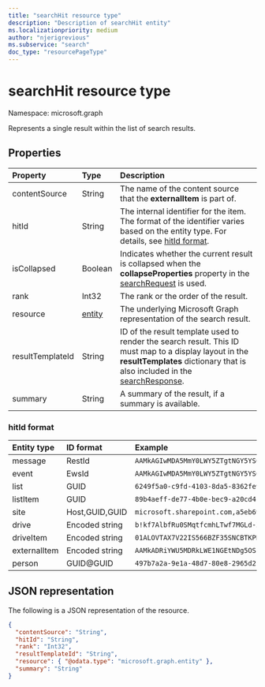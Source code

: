 ```yaml
---
title: "searchHit resource type"
description: "Description of searchHit entity"
ms.localizationpriority: medium
author: "njerigrevious"
ms.subservice: "search"
doc_type: "resourcePageType"
---
```


# searchHit resource type

Namespace: microsoft.graph

Represents a single result within the list of search results.

## Properties

| Property     | Type        | Description |
|:-------------|:------------|:------------|
|contentSource|String|The name of the content source that the **externalItem** is part of.|
|hitId|String|The internal identifier for the item. The format of the identifier varies based on the entity type. For details, see [hitId format](#hitid-format).|
|isCollapsed|Boolean|Indicates whether the current result is collapsed when the **collapseProperties** property in the [searchRequest](searchrequest.md) is used.|
|rank|Int32|The rank or the order of the result.|
|resource|[entity](entity.md)|The underlying Microsoft Graph representation of the search result.|
|resultTemplateId|String|ID of the result template used to render the search result. This ID must map to a display layout in the **resultTemplates** dictionary that is also included in the [searchResponse](searchresponse.md).|
|summary|String|A summary of the result, if a summary is available.|

### hitId format

| Entity type     | ID format        | Example |
|:-------------|:------------|:------------|
|message|RestId|`AAMkAGIwMDA5MmY0LWY5ZTgtNGY5YS04NzczLWNhNjc0ZGIyZDBjYgBGAAAAAADm35sgHbzESapJ8_BjBlhEBwDAYtphe7dsRbDrOT-HAHoKAACmqNsoAADAYtphe7dsRbDrOT-HAHoKAAFsBhyEAAA=`|
|event|EwsId|`AAMkAGIwMDA5MmY0LWY5ZTgtNGY5YS04NzczLWNhNjc0ZGIyZDBjYgFRAAgI232z8Q+AAEYAAAAA5t+bIB28xEmqSfPgYwZYRAcAwGLaYXu3bEWw6zk/xwB6CgAAAAABDQAAwGLaYXu3bEWw6zk/xwB6CgABGnD/jwAAEA==`|
|list|GUID|`6249f5a0-c9fd-4103-8da5-8362fe911151`|
|listItem|GUID|`89b4aeff-de77-4b0e-bec9-a20cd4f6c32d` |
|site|Host,GUID,GUID|`microsoft.sharepoint.com,a5eb6988-c9ad-44be-b3b4-d334d01066c0,4c5ce7de-dbe6-4807-9909-3018f0b83266`|
|drive|Encoded string|`b!kf7AlbfRu0SMqtfcmhLTwf7MGLd-Z0BEqfzvkoqsr21iQFpfPV09TIVf1sa8xOJ0` |
|driveItem|Encoded string|`01ALOVTAX7V22IS566BZF35SNCBTKPNQZN`|
|externalItem|Encoded string|`AAMkADRiYWU5MDRkLWE1NGEtNDg5OS1hZWM2LWIxOWZmNzQzMTdiYQBGAAAAAAAvZTGE+1bNQp4lDRL1ctayBwCQNOp97HTbQK/QVOV30iomAAAAEF6yAACQNOp97HTbQK/QVOV30iomAAAAG/DWAAA=` |
|person|GUID@GUID|`497b7a2a-9e1a-48d7-80e8-2965d2fc3a81@72f988bf-86f1-41af-91ab-2d7cd011db47`|

## JSON representation

The following is a JSON representation of the resource.

<!-- {
  "blockType": "resource",
  "optionalProperties": [

  ],
  "@odata.type": "microsoft.graph.searchHit",
  "baseType": null
}-->

```json
{
  "contentSource": "String",
  "hitId": "String",
  "rank": "Int32",
  "resultTemplateId": "String",
  "resource": { "@odata.type": "microsoft.graph.entity" },
  "summary": "String"
}
```

<!-- uuid: 16cd6b66-4b1a-43a1-adaf-3a886856ed98
2019-02-04 14:57:30 UTC -->
<!-- {
  "type": "#page.annotation",
  "description": "searchHit resource",
  "keywords": "",
  "section": "documentation",
  "tocPath": ""
}-->

